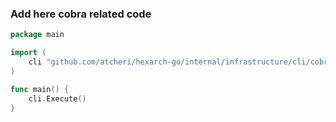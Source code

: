 ### Add here cobra related code

```go
package main

import (
	cli "github.com/atcheri/hexarch-go/internal/infrastructure/cli/cobra"
)

func main() {
	cli.Execute()
}

```